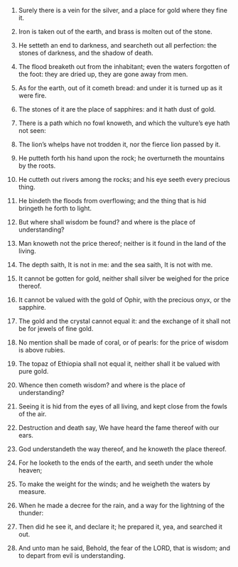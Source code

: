 1. Surely there is a vein for the silver, and a place for gold where
they fine it.

2. Iron is taken out of the earth, and brass is molten out of the
stone.

3. He setteth an end to darkness, and searcheth out all perfection:
the stones of darkness, and the shadow of death.

4. The flood breaketh out from the inhabitant; even the waters
forgotten of the foot: they are dried up, they are gone away from men.

5. As for the earth, out of it cometh bread: and under it is turned
up as it were fire.

6. The stones of it are the place of sapphires: and it hath dust of
gold.

7. There is a path which no fowl knoweth, and which the vulture’s
eye hath not seen:

8. The lion’s whelps have not trodden it, nor the
fierce lion passed by it.

9. He putteth forth his hand upon the rock; he overturneth the
mountains by the roots.

10. He cutteth out rivers among the rocks; and his eye seeth every
precious thing.

11. He bindeth the floods from overflowing; and the thing that is
hid bringeth he forth to light.

12. But where shall wisdom be found? and where is the place of
understanding?

13. Man knoweth not the price thereof; neither is it
found in the land of the living.

14. The depth saith, It is not in me: and the sea saith, It is not
with me.

15. It cannot be gotten for gold, neither shall silver be weighed
for the price thereof.

16. It cannot be valued with the gold of Ophir, with the precious
onyx, or the sapphire.

17. The gold and the crystal cannot equal it: and the exchange of it
shall not be for jewels of fine gold.

18. No mention shall be made of coral, or of pearls: for the price
of wisdom is above rubies.

19. The topaz of Ethiopia shall not equal it, neither shall it be
valued with pure gold.

20. Whence then cometh wisdom? and where is the place of
understanding?

21. Seeing it is hid from the eyes of all living,
and kept close from the fowls of the air.

22. Destruction and death say, We have heard the fame thereof with
our ears.

23. God understandeth the way thereof, and he knoweth the place
thereof.

24. For he looketh to the ends of the earth, and seeth under the
whole heaven;

25. To make the weight for the winds; and he weigheth
the waters by measure.

26. When he made a decree for the rain, and a way for the lightning
of the thunder:

27. Then did he see it, and declare it; he prepared
it, yea, and searched it out.

28. And unto man he said, Behold, the fear of the LORD, that is
wisdom; and to depart from evil is understanding.